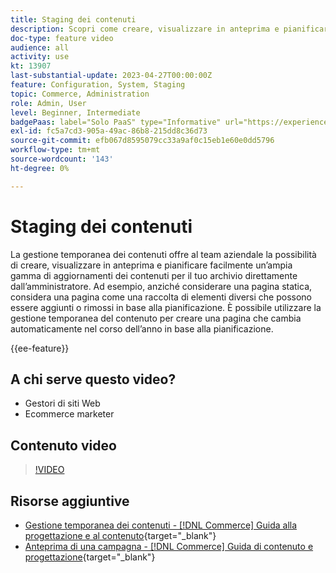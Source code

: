 ```yaml
---
title: Staging dei contenuti
description: Scopri come creare, visualizzare in anteprima e pianificare un’ampia gamma di aggiornamenti di contenuto per il tuo store direttamente dall’Amministratore.
doc-type: feature video
audience: all
activity: use
kt: 13907
last-substantial-update: 2023-04-27T00:00:00Z
feature: Configuration, System, Staging
topic: Commerce, Administration
role: Admin, User
level: Beginner, Intermediate
badgePaas: label="Solo PaaS" type="Informative" url="https://experienceleague.adobe.com/it/docs/commerce/user-guides/product-solutions" tooltip="Applicabile solo ai progetti Adobe Commerce on Cloud (infrastruttura PaaS gestita da Adobe) e ai progetti on-premise."
exl-id: fc5a7cd3-905a-49ac-86b8-215dd8c36d73
source-git-commit: efb067d8595079cc33a9af0c15eb1e60e0dd5796
workflow-type: tm+mt
source-wordcount: '143'
ht-degree: 0%

---
```


# Staging dei contenuti

La gestione temporanea dei contenuti offre al team aziendale la possibilità di creare, visualizzare in anteprima e pianificare facilmente un’ampia gamma di aggiornamenti dei contenuti per il tuo archivio direttamente dall’amministratore. Ad esempio, anziché considerare una pagina statica, considera una pagina come una raccolta di elementi diversi che possono essere aggiunti o rimossi in base alla pianificazione. È possibile utilizzare la gestione temporanea del contenuto per creare una pagina che cambia automaticamente nel corso dell’anno in base alla pianificazione.

{{ee-feature}}

## A chi serve questo video?

- Gestori di siti Web
- Ecommerce marketer

## Contenuto video

>[!VIDEO](https://video.tv.adobe.com/v/343784?quality=12&learn=on)

## Risorse aggiuntive

- [Gestione temporanea dei contenuti - [!DNL Commerce] Guida alla progettazione e al contenuto](https://experienceleague.adobe.com/docs/commerce-admin/content-design/staging/content-staging.html?lang=it){target="_blank"}
- [Anteprima di una campagna - [!DNL Commerce] Guida di contenuto e progettazione](https://experienceleague.adobe.com/docs/commerce-admin/content-design/staging/content-staging-preview.html?lang=it){target="_blank"}
